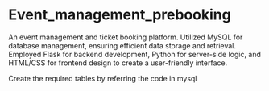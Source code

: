 # Event_management_prebooking
An event management and ticket booking platform. Utilized MySQL for database management, ensuring efficient data storage and retrieval. Employed Flask for backend development, Python for server-side logic, and HTML/CSS for  frontend design to create a user-friendly interface. 

Create the required tables by referring the code in mysql

